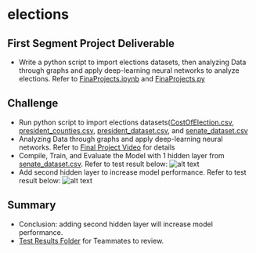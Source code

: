 # elections
## First Segment Project Deliverable
- Write a python script to import elections datasets, then analyzing Data through graphs and apply deep-learning neural networks to analyze elections. Refer to [FinaProjects.ipynb](../hiep/FinaProjects.ipynb) and [FinaProjects.py](../hiep/FinaProjects.py)

## Challenge
- Run python script to import elections datasets([CostOfElection.csv](../hiep/Resources/CostOfElection.csv), [president_counties.csv](../hiep/Resources/president_counties.csv), [president_dataset.csv](../hiep/Resources/president_dataset.csv), and  [senate_dataset.csv](../hiep/Resources/senate_dataset.csv)
- Analyzing Data through graphs and apply deep-learning neural networks. Refer to [Final Project Video](https://apple.box.com/shared/static/2bxkpq4rsgnuwto5ayy4syl222z79otu.m4v) for details
- Compile, Train, and Evaluate the Model with 1 hidden layer from  [senate_dataset.csv](../main/Resources/senate_dataset.csv). Refer to test result below:
  ![alt text](../hiep/NeuralNetwork_1hiddenlayer.png) 
- Add second hidden layer to increase model performance. Refer to test result below:
  ![alt text](../hiep/NeuralNetwork_2hiddenlayers.png) 
  
 ## Summary
 - Conclusion:  adding second hidden layer will increase model performance.
 - [Test Results Folder](../hiep/Test_Results) for Teammates to review.
